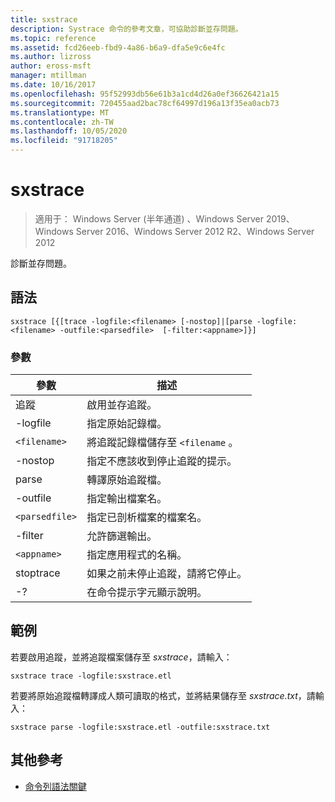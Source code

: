 ```yaml
---
title: sxstrace
description: Systrace 命令的參考文章，可協助診斷並存問題。
ms.topic: reference
ms.assetid: fcd26eeb-fbd9-4a86-b6a9-dfa5e9c6e4fc
ms.author: lizross
author: eross-msft
manager: mtillman
ms.date: 10/16/2017
ms.openlocfilehash: 95f52993db56e61b3a1cd4d26a0ef36626421a15
ms.sourcegitcommit: 720455aad2bac78cf64997d196a13f35ea0acb73
ms.translationtype: MT
ms.contentlocale: zh-TW
ms.lasthandoff: 10/05/2020
ms.locfileid: "91718205"
---
```

# <a name="sxstrace"></a>sxstrace

> 適用于： Windows Server (半年通道) 、Windows Server 2019、Windows Server 2016、Windows Server 2012 R2、Windows Server 2012

診斷並存問題。

## <a name="syntax"></a>語法

```
sxstrace [{[trace -logfile:<filename> [-nostop]|[parse -logfile:<filename> -outfile:<parsedfile>  [-filter:<appname>]}]
```

### <a name="parameters"></a>參數

| 參數 | 描述 |
|--|--|
| 追蹤 | 啟用並存追蹤。 |
| -logfile | 指定原始記錄檔。 |
| `<filename>` | 將追蹤記錄檔儲存至 `<filename` 。 |
| -nostop | 指定不應該收到停止追蹤的提示。 |
| parse | 轉譯原始追蹤檔。 |
| -outfile | 指定輸出檔案名。 |
| `<parsedfile>` | 指定已剖析檔案的檔案名。 |
| -filter | 允許篩選輸出。 |
| `<appname>` | 指定應用程式的名稱。 |
| stoptrace | 如果之前未停止追蹤，請將它停止。 |
| -? | 在命令提示字元顯示說明。 |

## <a name="examples"></a>範例

若要啟用追蹤，並將追蹤檔案儲存至 *sxstrace*，請輸入：

```
sxstrace trace -logfile:sxstrace.etl
```

若要將原始追蹤檔轉譯成人類可讀取的格式，並將結果儲存至 *sxstrace.txt*，請輸入：

```
sxstrace parse -logfile:sxstrace.etl -outfile:sxstrace.txt
```

## <a name="additional-references"></a>其他參考

- [命令列語法關鍵](command-line-syntax-key.md)
